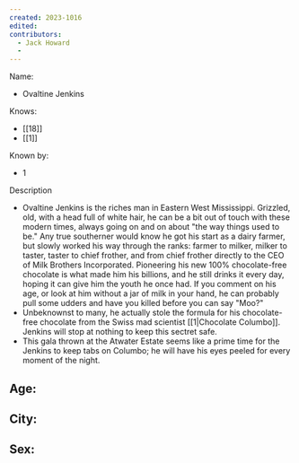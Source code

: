 ```yaml
---
created: 2023-1016
edited:
contributors:
  - Jack Howard
  - 
---
```


Name:
- Ovaltine Jenkins

Knows:
- [[18]]
- [[1]]

Known by:
- 1

Description
- Ovaltine Jenkins is the riches man in Eastern West Mississippi. Grizzled, old, with a head full of white hair, he can be a bit out of touch with these modern times, always going on and on about "the way things used to be." Any true southerner would know he got his start as a dairy farmer, but slowly worked his way through the ranks: farmer to milker, milker to taster, taster to chief frother, and from chief frother directly to the CEO of Milk Brothers Incorporated. Pioneering his new 100% chocolate-free chocolate is what made him his billions, and he still drinks it every day, hoping it can give him the youth he once had. If you comment on his age, or look at him without a jar of milk in your hand, he can probably pull some udders and have you killed before you can say "Moo?"
- Unbeknownst to many, he actually stole the formula for his chocolate-free chocolate from the Swiss mad scientist [[1|Chocolate Columbo]]. Jenkins will stop at nothing to keep this sectret safe.
- This gala thrown at the Atwater Estate seems like a prime time for the Jenkins to keep tabs on Columbo; he will have his eyes peeled for every moment of the night.

Age:
- 
City:
- 
Sex:
- 
